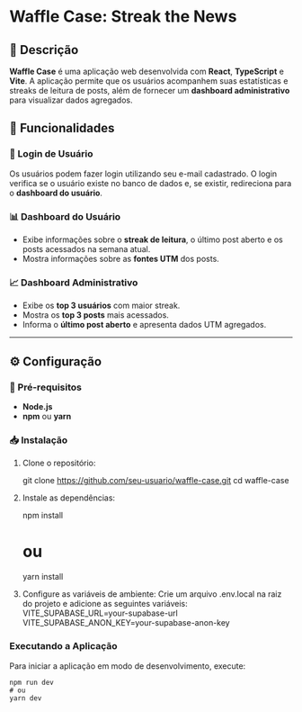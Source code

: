 # Waffle Case: Streak the News

## 📌 Descrição

**Waffle Case** é uma aplicação web desenvolvida com **React**, **TypeScript** e **Vite**. A aplicação permite que os usuários acompanhem suas estatísticas e streaks de leitura de posts, além de fornecer um **dashboard administrativo** para visualizar dados agregados.

## 🚀 Funcionalidades

### 🔑 Login de Usuário

Os usuários podem fazer login utilizando seu e-mail cadastrado. O login verifica se o usuário existe no banco de dados e, se existir, redireciona para o **dashboard do usuário**.

### 📊 Dashboard do Usuário

- Exibe informações sobre o **streak de leitura**, o último post aberto e os posts acessados na semana atual.
- Mostra informações sobre as **fontes UTM** dos posts.

### 📈 Dashboard Administrativo

- Exibe os **top 3 usuários** com maior streak.
- Mostra os **top 3 posts** mais acessados.
- Informa o **último post aberto** e apresenta dados UTM agregados.

---

## ⚙️ Configuração

### 📌 Pré-requisitos

- **Node.js**
- **npm** ou **yarn**

### 📥 Instalação

1. Clone o repositório:

   git clone https://github.com/seu-usuario/waffle-case.git
   cd waffle-case

2. Instale as dependências:

   npm install

   # ou

   yarn install

3. Configure as variáveis de ambiente:
   Crie um arquivo .env.local na raiz do projeto e adicione as seguintes variáveis:
   VITE_SUPABASE_URL=your-supabase-url
   VITE_SUPABASE_ANON_KEY=your-supabase-anon-key

### Executando a Aplicação

Para iniciar a aplicação em modo de desenvolvimento, execute:

    npm run dev
    # ou
    yarn dev
